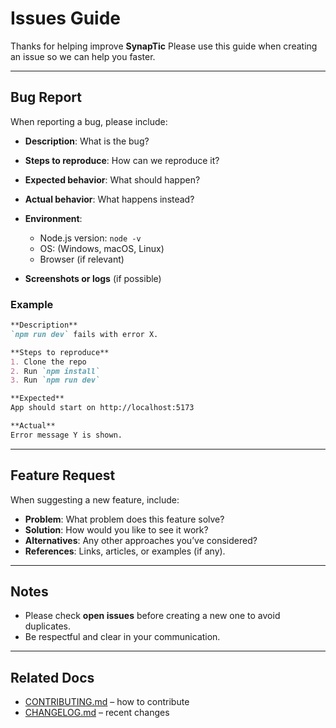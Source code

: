 # Issues Guide

Thanks for helping improve **SynapTic**
Please use this guide when creating an issue so we can help you faster.

---

## Bug Report

When reporting a bug, please include:

* **Description**: What is the bug?
* **Steps to reproduce**: How can we reproduce it?
* **Expected behavior**: What should happen?
* **Actual behavior**: What happens instead?
* **Environment**:

  * Node.js version: `node -v`
  * OS: (Windows, macOS, Linux)
  * Browser (if relevant)
* **Screenshots or logs** (if possible)

### Example

```markdown
**Description**
`npm run dev` fails with error X.

**Steps to reproduce**
1. Clone the repo
2. Run `npm install`
3. Run `npm run dev`

**Expected**
App should start on http://localhost:5173

**Actual**
Error message Y is shown.
```

---

## Feature Request

When suggesting a new feature, include:

* **Problem**: What problem does this feature solve?
* **Solution**: How would you like to see it work?
* **Alternatives**: Any other approaches you’ve considered?
* **References**: Links, articles, or examples (if any).

---

## Notes

* Please check **open issues** before creating a new one to avoid duplicates.
* Be respectful and clear in your communication.

---

## Related Docs

* [CONTRIBUTING.md](./docs/CONTRIBUTING.md) – how to contribute
* [CHANGELOG.md](./docs/CHANGELOG.md) – recent changes
